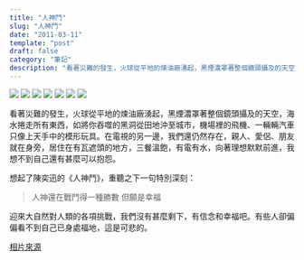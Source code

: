 ```yaml
---
title: "人神鬥"
slug: "人神鬥"
date: "2011-03-11"
template: "post"
draft: false
category: "筆記"
description: "看著災難的發生，火球從平地的煉油廠湧起，黑煙濃罩著整個鏡頭攝及的天空，海水捲走所有東西，如將你吞噬的黑洞從田地沖至城市，機場裡的飛機、一輛輛汽車只像上天手中的模形玩具。在電視的另一邊，我們還仍然存在，親人、愛侶、朋友就在身旁，居住在有瓦遮頭的地方，三餐溫飽，有電有水，向著理想默默前進，我想不到自己還有甚麼可以抱怨。"
---
```


![](media/s_j30_RTR2JR4L.jpg)
![](media/s_j33_09944993.jpg)
![](media/s_j28_RTR2JR5W.jpg)
![](media/s_j01_RTR2JQYE.jpg)
![](media/s_j03_RTR2JQXC.jpg)
![](media/s_j09_RTR2JQYT.jpg)
![](media/s_j16_RTR2JQR2.jpg)

看著災難的發生，火球從平地的煉油廠湧起，黑煙濃罩著整個鏡頭攝及的天空，海水捲走所有東西，如將你吞噬的黑洞從田地沖至城市，機場裡的飛機、一輛輛汽車只像上天手中的模形玩具。在電視的另一邊，我們還仍然存在，親人、愛侶、朋友就在身旁，居住在有瓦遮頭的地方，三餐溫飽，有電有水，向著理想默默前進，我想不到自己還有甚麼可以抱怨。

想起了陳奕迅的《人神鬥》，重聽之下一句特別深刻：

> 人神還在戰鬥得一種勝數 但願是幸福

迎來大自然對人類的各項挑戰，我們沒有甚麼剩下，有信念和幸福吧。有些人卻偏偏看不到自己已身處福地，這是可悲的。

[相片來源](http://goo.gl/gXov9)
